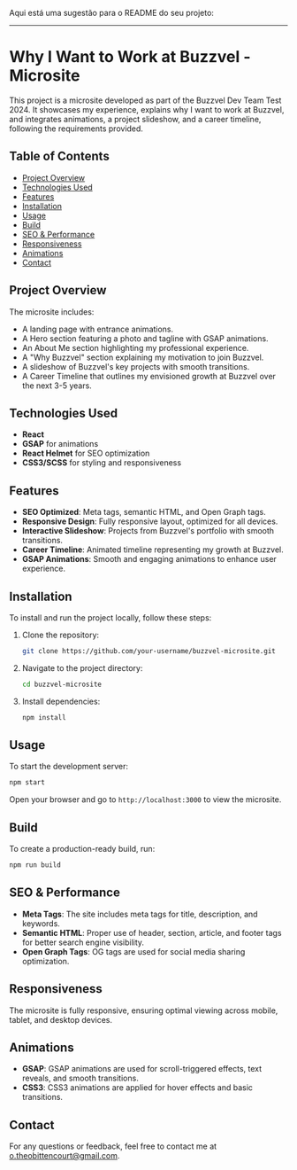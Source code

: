 Aqui está uma sugestão para o README do seu projeto:

---

# Why I Want to Work at Buzzvel - Microsite

This project is a microsite developed as part of the Buzzvel Dev Team Test 2024. It showcases my experience, explains why I want to work at Buzzvel, and integrates animations, a project slideshow, and a career timeline, following the requirements provided.

## Table of Contents
- [Project Overview](#project-overview)
- [Technologies Used](#technologies-used)
- [Features](#features)
- [Installation](#installation)
- [Usage](#usage)
- [Build](#build)
- [SEO & Performance](#seo--performance)
- [Responsiveness](#responsiveness)
- [Animations](#animations)
- [Contact](#contact)

## Project Overview
The microsite includes:
- A landing page with entrance animations.
- A Hero section featuring a photo and tagline with GSAP animations.
- An About Me section highlighting my professional experience.
- A "Why Buzzvel" section explaining my motivation to join Buzzvel.
- A slideshow of Buzzvel's key projects with smooth transitions.
- A Career Timeline that outlines my envisioned growth at Buzzvel over the next 3-5 years.

## Technologies Used
- **React**
- **GSAP** for animations
- **React Helmet** for SEO optimization
- **CSS3/SCSS** for styling and responsiveness

## Features
- **SEO Optimized**: Meta tags, semantic HTML, and Open Graph tags.
- **Responsive Design**: Fully responsive layout, optimized for all devices.
- **Interactive Slideshow**: Projects from Buzzvel's portfolio with smooth transitions.
- **Career Timeline**: Animated timeline representing my growth at Buzzvel.
- **GSAP Animations**: Smooth and engaging animations to enhance user experience.

## Installation
To install and run the project locally, follow these steps:

1. Clone the repository:
   ```bash
   git clone https://github.com/your-username/buzzvel-microsite.git
   ```

2. Navigate to the project directory:
   ```bash
   cd buzzvel-microsite
   ```

3. Install dependencies:
   ```bash
   npm install
   ```

## Usage
To start the development server:

```bash
npm start
```

Open your browser and go to `http://localhost:3000` to view the microsite.

## Build
To create a production-ready build, run:

```bash
npm run build
```

## SEO & Performance
- **Meta Tags**: The site includes meta tags for title, description, and keywords.
- **Semantic HTML**: Proper use of header, section, article, and footer tags for better search engine visibility.
- **Open Graph Tags**: OG tags are used for social media sharing optimization.

## Responsiveness
The microsite is fully responsive, ensuring optimal viewing across mobile, tablet, and desktop devices.

## Animations
- **GSAP**: GSAP animations are used for scroll-triggered effects, text reveals, and smooth transitions.
- **CSS3**: CSS3 animations are applied for hover effects and basic transitions.

## Contact
For any questions or feedback, feel free to contact me at [o.theobittencourt@gmail.com](mailto:o.theobittencourt@gmail.com).
